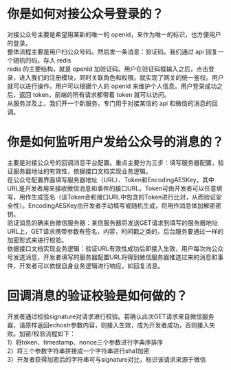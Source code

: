 # 你是如何对接公众号登录的？
对接公众号主要是希望用某新的唯一的 openId，来作为唯一的标识，也方便用户的登录。<br />整体流程主要是用户扫公众号码。然后发一条消息：验证码。我们通过 api 回复一个随机的码。存入 redis<br />redis 的主要结构，就是 openId 加验证码。用户在验证码框输入之后，点击登录，进入我们的注册模块，同时关联角色和权限。就实现了网关的统一鉴权。用户就可以进行操作，用户可以根据个人的 openId 来维护个人信息。用户登录成功之后，返回 token，前端的所有请求都带着 token 就可以访问。<br />从服务涉及上，我们开一个新服务，专门用于对接某信的 api 和微信的消息的回调。
# 你是如何监听用户发给公众号的消息的？
主要是对接公众号的回调消息平台配置。重点主要分为三步：填写服务器配置，验证服务器地址的有效性，依据接口文档实现业务逻辑。<br />在公众号配置界面填写服务器地址（URL）、Token和EncodingAESKey，其中URL是开发者用来接收微信消息和事件的接口URL。Token可由开发者可以任意填写，用作生成签名（该Token会和接口URL中包含的Token进行比对，从而验证安全性）。EncodingAESKey由开发者手动填写或随机生成，将用作消息体加解密密钥。<br />验证消息的确来自微信服务器：某信服务器将发送GET请求到填写的服务器地址URL上，GET请求携带参数有签名，内容，时间戳之类的，后台服务要通过一样的加密形式来进行校验。<br />依据接口文档实现业务逻辑：验证URL有效性成功后即接入生效，用户每次向公众号发送消息，开发者填写的服务器配置URL将得到微信服务器推送过来的消息和事件，开发者可以依据自身业务逻辑进行响应，如回复消息。
# 回调消息的验证校验是如何做的？
开发者通过检验signature对请求进行校验。若确认此次GET请求来自微信服务器，请原样返回echostr参数内容，则接入生效，成为开发者成功，否则接入失败。加密/校验流程如下：<br />1）将token、timestamp、nonce三个参数进行字典序排序<br />2）将三个参数字符串拼接成一个字符串进行sha1加密<br />3）开发者获得加密后的字符串可与signature对比，标识该请求来源于微信
